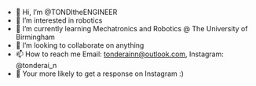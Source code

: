 - 👋 Hi, I’m @TONDItheENGINEER
- 👀 I’m interested in robotics
- 🌱 I’m currently learning Mechatronics and Robotics @ The University of Birmingham
- 💞️ I’m looking to collaborate on anything
- 📫 How to reach me Email: tonderainn@outlook.com, Instagram: @tonderai_n
- 📝 Your more likely to get a response on Instagram :)
<!---
TONDItheENGINEER/TONDItheENGINEER is a ✨ special ✨ repository because its `README.md` (this file) appears on your GitHub profile.
You can click the Preview link to take a look at your changes.
--->
